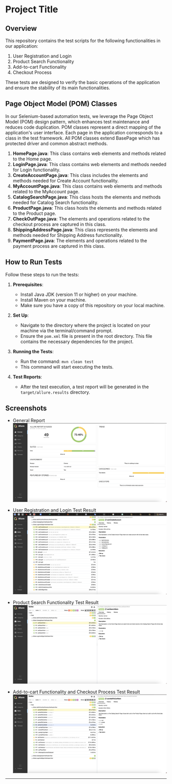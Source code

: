 # Project Title

## Overview

This repository contains the test scripts for the following functionalities in our application:

1. User Registration and Login
2. Product Search Functionality
3. Add-to-cart Functionality
4. Checkout Process

These tests are designed to verify the basic operations of the application and ensure the stability of its main functionalities.

## Page Object Model (POM) Classes

In our Selenium-based automation tests, we leverage the Page Object Model (POM) design pattern, which enhances test maintenance and reduces code duplication. POM classes represent a direct mapping of the application's user interface. Each page in the application corresponds to a class in the test framework.
All POM classes extend BasePage which has protected driver and common abstract methods.

1. **HomePage.java**: This class contains web elements and methods related to the Home page.
2. **LoginPage.java**: This class contains web elements and methods needed for Login functionality.
3. **CreateAccountPage.java**: This class includes the elements and methods needed for Create Account functionality.
4. **MyAccountPage.java**: This class contains web elements and methods related to the MyAccount page.
5. **CatalogSearchPage.java**: This class hosts the elements and methods needed for Catalog Search functionality.
6. **ProductPage.java**: This class hosts the elements and methods related to the Product page.
7. **CheckOutPage.java**: The elements and operations related to the checkout process are captured in this class.
8. **ShippingAddressPage.java**: This class represents the elements and methods needed for Shipping Address functionality.
9. **PaymentPage.java**: The elements and operations related to the payment process are captured in this class.

## How to Run Tests

Follow these steps to run the tests:

1. **Prerequisites**:
    - Install Java JDK (version 11 or higher) on your machine.
    - Install Maven on your machine.
    - Make sure you have a copy of this repository on your local machine.

2. **Set Up**:
    - Navigate to the directory where the project is located on your machine via the terminal/command prompt.
    - Ensure the `pom.xml` file is present in the root directory. This file contains the necessary dependencies for the project.

3. **Running the Tests**:
    - Run the command: `mvn clean test`
    - This command will start executing the tests.

4. **Test Reports**:
    - After the test execution, a test report will be generated in the `target/allure.results` directory.


## Screenshots

- General Report
  ![General Report](src/test/resources/screenshots/allure-report.png "General Report")

- User Registration and Login Test Result
  ![User Registration and Login Test](src/test/resources/screenshots/login-and-signin-report.png "User Registration and Login Test")

- Product Search Functionality Test Result
  ![Product Search Test](src/test/resources/screenshots/catalog-search-report.png "Product Search Test")

- Add-to-cart Functionality and Checkout Process Test Result
  ![Add-to-cart Test and Checkout Test](src/test/resources/screenshots/add-to-cart-and-checkout-report.png "Add-to-cart Test")


---